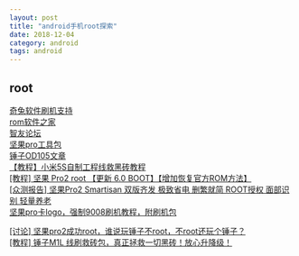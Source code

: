 ```yaml
---
layout: post
title: "android手机root探索"
date: 2018-12-04
category: android
tags: android
---
```


## root

[奇兔软件刷机支持](http://www.7to.cn/model.html)  
[rom软件之家](https://www.romzhijia.net/Cooperater/22)  
[智友论坛](http://bbs.zhiyoo.com/forum-1833-1.html)  
[坚果pro工具包](https://pan.baidu.com/s/1dpn8SPkx7AB-CLyykM-MHQ#list/path=%2F)  
[锤子OD105文章](http://bbs.eastsea.com.cn/nav/subjects/chuiziOD105)  
[【教程】小米5S自制工程线救黑砖教程](http://www.miui.com/thread-5997949-1-1.html)  
[[教程] 坚果 Pro2 root 【更新 6.0 BOOT】【增加恢复官方ROM方法】](http://bbs.smartisan.com/thread-868912-1-1.html)  
[[众测报告] 坚果Pro2 Smartisan 双版齐发 极致省电 删繁就简 ROOT授权 面部识别 轻量养老](http://bbs.zhiyoo.com/forum.php?mod=viewthread&tid=13601320)  
[坚果pro卡logo，强制9008刷机教程，附刷机包](http://bbs.smartisan.com/forum.php?mod=viewthread&action=printable&tid=1017403)  

[[讨论] 坚果pro2成功root，谁说玩锤子不root，不root还玩个锤子？](http://bbs.ydss.cn/thread-1202354-1-1.html)  
[[教程] 锤子M1L 线刷救砖包，真正拯救一切黑砖！放心升降级！](http://bbs.smartisan.com/thread-716762-1-1.html)  